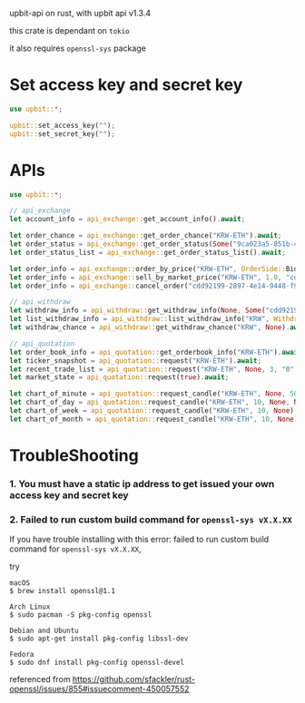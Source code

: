 upbit-api on rust, with upbit api v1.3.4


this crate is dependant on `tokio`

it also requires `openssl-sys` package

# Set access key and secret key
```rust
use upbit::*;

upbit::set_access_key("");
upbit::set_secret_key("");
```

# APIs
```rust
use upbit::*;

// api_exchange
let account_info = api_exchange::get_account_info().await;

let order_chance = api_exchange::get_order_chance("KRW-ETH").await;
let order_status = api_exchange::get_order_status(Some("9ca023a5-851b-4fec-9f0a-48cd83c2eaae"), None).await;
let order_status_list = api_exchange::get_order_status_list().await;

let order_info = api_exchange::order_by_price("KRW-ETH", OrderSide::Bid, 5000.0, 1_435_085.0, OrderType::Limit, None).await;
let order_info = api_exchange::sell_by_market_price("KRW-ETH", 1.0, "cdd92199-2897-4e14-9448-f923320408ad").await;
let order_info = api_exchange::cancel_order("cdd92199-2897-4e14-9448-f923320408ad").await;

// api_withdraw
let withdraw_info = api_withdraw::get_withdraw_info(None, Some("cdd92199-2897-4e14-9448-f923320408ad"), None).await;
let list_withdraw_info = api_withdraw::list_withdraw_info("KRW", WithdrawState::Done, None, None, 10, 0, OrderBy::Asc).await;
let withdraw_chance = api_withdraw::get_withdraw_chance("KRW", None).await;

// api_quotation
let order_book_info = api_quotation::get_orderbook_info("KRW-ETH").await;
let ticker_snapshot = api_quotation::request("KRW-ETH").await;
let recent_trade_list = api_quotation::request("KRW-ETH", None, 3, "0".to_string(), None).await;
let market_state = api_quotation::request(true).await;

let chart_of_minute = api_quotation::request_candle("KRW-ETH", None, 50, CandleMinute::Min10).await;
let chart_of_day = api_quotation::request_candle("KRW-ETH", 10, None, None).await;
let chart_of_week = api_quotation::request_candle("KRW-ETH", 10, None).await;
let chart_of_month = api_quotation::request_candle("KRW-ETH", 10, None).await;

```

# TroubleShooting

### 1. You must have a static ip address to get issued your own access key and secret key

### 2. Failed to run custom build command for `openssl-sys vX.X.XX`

If you have trouble installing with this error: failed to run custom build command for `openssl-sys vX.X.XX`, 

try
```
macOS
$ brew install openssl@1.1

Arch Linux
$ sudo pacman -S pkg-config openssl

Debian and Ubuntu
$ sudo apt-get install pkg-config libssl-dev

Fedora
$ sudo dnf install pkg-config openssl-devel
```
referenced from https://github.com/sfackler/rust-openssl/issues/855#issuecomment-450057552
